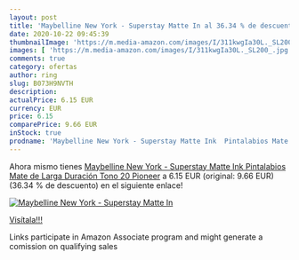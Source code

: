 ```yaml
---
layout: post
title: 'Maybelline New York - Superstay Matte In al 36.34 % de descuento'
date: 2020-10-22 09:45:39
thumbnailImage: 'https://m.media-amazon.com/images/I/311kwgIa30L._SL200_.jpg'
images: [ 'https://m.media-amazon.com/images/I/311kwgIa30L._SL200_.jpg' ]
comments: true
category: ofertas
author: ring
slug: B073H9NVTH
description:
actualPrice: 6.15 EUR
currency: EUR
price: 6.15
comparePrice: 9.66 EUR
inStock: true
prodname: 'Maybelline New York - Superstay Matte Ink  Pintalabios Mate de Larga Duración  Tono 20 Pioneer'
---
```


Ahora mismo tienes [Maybelline New York - Superstay Matte Ink  Pintalabios Mate de Larga Duración  Tono 20 Pioneer](https://www.amazon.es/dp/B073H9NVTH/?tag=tolees-21) a 6.15 EUR (original: 9.66 EUR) (36.34 %  de descuento) en el siguiente enlace!

[![Maybelline New York - Superstay Matte In](https://m.media-amazon.com/images/I/311kwgIa30L._SL200_.jpg)](https://www.amazon.es/dp/B073H9NVTH/?tag=tolees-21)

[Visítala!!!](https://www.amazon.es/dp/B073H9NVTH/?tag=tolees-21)

Links participate in Amazon Associate program and might generate a comission on qualifying sales
